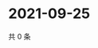 # 2021-09-25

共 0 条

<!-- BEGIN WEIBO -->
<!-- 最后更新时间 Sat Sep 25 2021 06:00:37 GMT+0800 (China Standard Time) -->

<!-- END WEIBO -->
